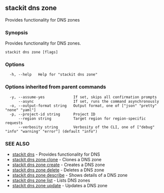 ## stackit dns zone

Provides functionality for DNS zones

### Synopsis

Provides functionality for DNS zones.

```
stackit dns zone [flags]
```

### Options

```
  -h, --help   Help for "stackit dns zone"
```

### Options inherited from parent commands

```
  -y, --assume-yes             If set, skips all confirmation prompts
      --async                  If set, runs the command asynchronously
  -o, --output-format string   Output format, one of ["json" "pretty" "none" "yaml"]
  -p, --project-id string      Project ID
      --region string          Target region for region-specific requests
      --verbosity string       Verbosity of the CLI, one of ["debug" "info" "warning" "error"] (default "info")
```

### SEE ALSO

* [stackit dns](./stackit_dns.md)	 - Provides functionality for DNS
* [stackit dns zone clone](./stackit_dns_zone_clone.md)	 - Clones a DNS zone
* [stackit dns zone create](./stackit_dns_zone_create.md)	 - Creates a DNS zone
* [stackit dns zone delete](./stackit_dns_zone_delete.md)	 - Deletes a DNS zone
* [stackit dns zone describe](./stackit_dns_zone_describe.md)	 - Shows details of a DNS zone
* [stackit dns zone list](./stackit_dns_zone_list.md)	 - Lists DNS zones
* [stackit dns zone update](./stackit_dns_zone_update.md)	 - Updates a DNS zone

